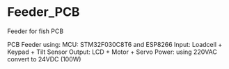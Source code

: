 # Feeder_PCB
Feeder for fish PCB

PCB Feeder using:
  MCU: STM32F030C8T6 and ESP8266
  Input: Loadcell + Keypad + Tilt Sensor
  Output: LCD + Motor + Servo
  Power: using 220VAC convert to 24VDC (100W)
